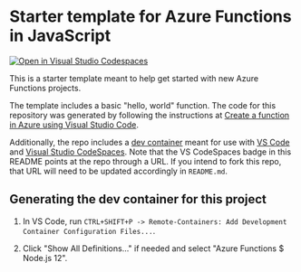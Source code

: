 # Starter template for Azure Functions in JavaScript

[![Open in Visual Studio Codespaces](https://img.shields.io/endpoint?style=social&url=https%3A%2F%2Faka.ms%2Fvso-badge)](https://online.visualstudio.com/environments/new?name=azure-functions-javascript&repo=mattchenderson/azure-functions-starter-javascript)

This is a starter template meant to help get started with new Azure Functions projects.

The template includes a basic "hello, world" function. The code for this repository was generated by following the instructions at [Create a function in Azure using Visual Studio Code](https://docs.microsoft.com/azure/azure-functions/functions-create-first-function-vs-code?pivots=programming-language-javascript#create-an-azure-functions-project).

Additionally, the repo includes a [dev container](https://code.visualstudio.com/docs/remote/containers) meant for use with [VS Code](https://code.visualstudio.com/) and [Visual Studio CodeSpaces](https://visualstudio.microsoft.com/services/visual-studio-codespaces/). Note that the VS CodeSpaces badge in this README points at the repo through a URL. If you intend to fork this repo, that URL will need to be updated accordingly in `README.md`.

## Generating the dev container for this project

1. In VS Code, run `CTRL+SHIFT+P -> Remote-Containers: Add Development Container Configuration Files...`.

2. Click "Show All Definitions..." if needed and select "Azure Functions $ Node.js 12".
